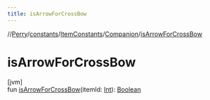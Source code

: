 ```yaml
---
title: isArrowForCrossBow
---
```

//[Perry](../../../../index.html)/[constants](../../index.html)/[ItemConstants](../index.html)/[Companion](index.html)/[isArrowForCrossBow](is-arrow-for-cross-bow.html)



# isArrowForCrossBow



[jvm]\
fun [isArrowForCrossBow](is-arrow-for-cross-bow.html)(itemId: [Int](https://kotlinlang.org/api/latest/jvm/stdlib/kotlin/-int/index.html)): [Boolean](https://kotlinlang.org/api/latest/jvm/stdlib/kotlin/-boolean/index.html)




